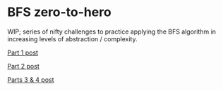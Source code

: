 # BFS zero-to-hero
WIP; series of nifty challenges to practice applying the BFS algorithm in increasing levels of abstraction / complexity.

[Part 1 post](https://andersource.dev/2023/09/30/bfs-zero-to-hero-1.html)

[Part 2 post](https://andersource.dev/2023/10/15/bfs-zero-to-hero-2.html)

[Parts 3 & 4 post](https://andersource.dev/2024/04/12/bfs-zero-to-hero-3-4.html)